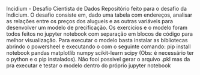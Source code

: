 Incidium - Desafio Cientista de Dados
Repositório feito para o desafio da Indicium. O desafio consiste em, dado uma tabela com endereços, analisar as relações entre os preços dos alugueis e as outras variáveis para desenvolver um modelo de precificação. Os exercicios e o modelo foram todos feitos no jupyter notebook com separação em blocos de código para melhor visualização. Para executar o modelo basta instalar as bibliotecas abrindo o powersheel e executando o com o seguinte comando: pip install notebook pandas matplotlib numpy scikit-learn scipy (Obs: é necessário ter o python e o pip instalados). Não fooi possivel gerar o arquivo .pkl mas da pra executar e testar o modelo dentro do próprio jupyter notebook
